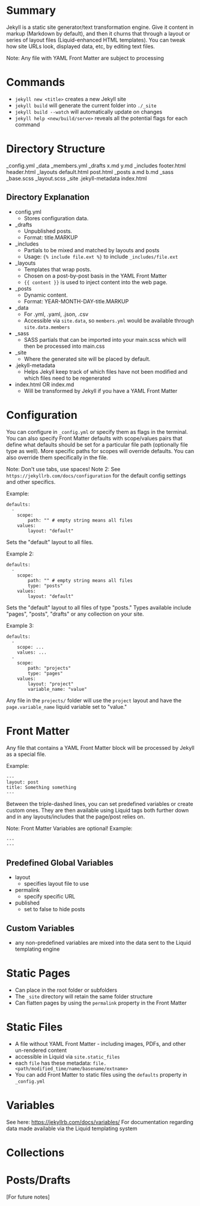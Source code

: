# Summary
Jekyll is a static site generator/text transformation engine.
Give it content in markup (Markdown by default), and then it churns that through a layout or series of layout files (Liquid-enhanced HTML templates).
You can tweak how site URLs look, displayed data, etc, by editing text files.

Note: Any file with YAML Front Matter are subject to processing

# Commands
* `jekyll new <title>` creates a new Jekyll site
* `jekyll build` will generate the current folder into `./_site`
* `jekyll build --watch` will automatically update on changes
* `jekyll help <new/build/serve>` reveals all the potential flags for each command

# Directory Structure
_config.yml
_data
    _members.yml
_drafts
    x.md
    y.md
_includes
    footer.html
    header.html
_layouts
    default.html
    post.html
_posts
    a.md
    b.md
_sass
    _base.scss
    _layout.scss
_site
.jekyll-metadata
index.html

## Directory Explanation
* config.yml
    * Stores configuration data.
* _drafts
    * Unpublished posts.
    * Format: title.MARKUP
* _includes
    * Partials to be mixed and matched by layouts and posts
    * Usage: `{% include file.ext %}` to include `_includes/file.ext`
* _layouts
    * Templates that wrap posts.
    * Chosen on a post-by-post basis in the YAML Front Matter
    * `{{ content }}` is used to inject content into the web page.
* _posts
    * Dynamic content.
    * Format: YEAR-MONTH-DAY-title.MARKUP
* _data
    * For .yml, .yaml, .json, .csv 
    * Accessible via `site.data`, so `members.yml` would be available through `site.data.members`
* _sass
    * SASS partials that can be imported into your main.scss which will then be processed into main.css
* _site
    * Where the generated site will be placed by default.
* .jekyll-metadata
    * Helps Jekyll keep track of which files have not been modified and which files need to be regenerated
* index.html OR index.md
    * Will be transformed by Jekyll if you have a YAML Front Matter

# Configuration
You can configure in `_config.yml` or specify them as flags in the terminal.
You can also specify Front Matter defaults with scope/values pairs that define what defaults should be set for a particular file path (optionally file type as well). More specific paths for scopes will override defaults. You can also override them specifically in the file.

Note: Don't use tabs, use spaces!
Note 2: See `https://jekyllrb.com/docs/configuration` for the default config settings and other specifics.

Example:
```
defaults:
  -
    scope: 
        path: "" # empty string means all files
    values:
        layout: "default"
```
Sets the "default" layout to all files.

Example 2:
```
defaults:
  -
    scope: 
        path: "" # empty string means all files
        type: "posts"
    values:
        layout: "default"
```
Sets the "default" layout to all files of type "posts."
Types available include "pages", "posts", "drafts" or any collection on your site.

Example 3:
```
defaults:
  -
    scope: ...
    values: ...
  -
    scope:
        path: "projects"
        type: "pages"
    values:
        layout: "project"
        variable_name: "value"
```
Any file in the `projects/` folder will use the `project` layout and have the `page.variable_name` liquid variable set to "value."

# Front Matter
Any file that contains a YAML Front Matter block will be processed by Jekyll as a special file.

Example:
```
---
layout: post
title: Something something
---
```
Between the triple-dashed lines, you can set predefined variables or create custom ones.
They are then available using Liquid tags both further down and in any layouts/includes that the page/post relies on.

Note: Front Matter Variables are optional!
Example:
```
---
---
```

## Predefined Global Variables
* layout
    * specifies layout file to use
* permalink
    * specify specific URL
* published
    * set to false to hide posts

## Custom Variables
* any non-predefined variables are mixed into the data sent to the Liquid templating engine

# Static Pages
* Can place in the root folder or subfolders
* The `_site` directory will retain the same folder structure
* Can flatten pages by using the `permalink` property in the Front Matter

# Static Files
* A file without YAML Front Matter - including images, PDFs, and other un-rendered content
* accessible in Liquid via `site.static_files`
* each `file` has these metadata: `file.<path/modified_time/name/basename/extname>`
* You can add Front Matter to static files using the `defaults` property in `_config.yml`

# Variables
See here: https://jekyllrb.com/docs/variables/
For documentation regarding data made available via the Liquid templating system

# Collections

# Posts/Drafts
[For future notes]